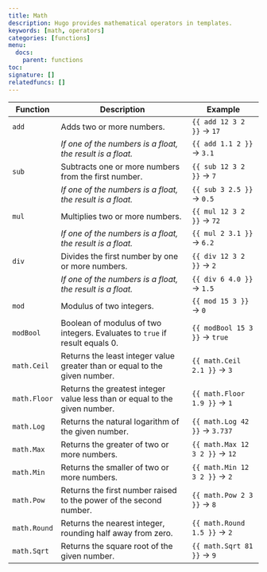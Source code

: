 ```yaml
---
title: Math
description: Hugo provides mathematical operators in templates.
keywords: [math, operators]
categories: [functions]
menu:
  docs:
    parent: functions
toc:
signature: []
relatedfuncs: []
---
```


| Function     | Description                                                                 | Example                             |
|--------------|-----------------------------------------------------------------------------|-------------------------------------|
| `add`        | Adds two or more numbers.                                                   | `{{ add 12 3 2 }}` &rarr; `17`      |
|              | *If one of the numbers is a float, the result is a float.*                  | `{{ add 1.1 2 }}` &rarr; `3.1`      |
| `sub`        | Subtracts one or more numbers from the first number.                        | `{{ sub 12 3 2 }}` &rarr; `7`       |
|              | *If one of the numbers is a float, the result is a float.*                  | `{{ sub 3 2.5 }}` &rarr; `0.5`      |
| `mul`        | Multiplies two or more numbers.                                             | `{{ mul 12 3 2 }}` &rarr; `72`      |
|              | *If one of the numbers is a float, the result is a float.*                  | `{{ mul 2 3.1 }}` &rarr; `6.2`      |
| `div`        | Divides the first number by one or more numbers.                            | `{{ div 12 3 2 }}` &rarr; `2`       |
|              | *If one of the numbers is a float, the result is a float.*                  | `{{ div 6 4.0 }}` &rarr; `1.5`      |
| `mod`        | Modulus of two integers.                                                    | `{{ mod 15 3 }}` &rarr; `0`         |
| `modBool`    | Boolean of modulus of two integers. Evaluates to `true` if result equals 0. | `{{ modBool 15 3 }}` &rarr; `true`  |
| `math.Ceil`  | Returns the least integer value greater than or equal to the given number.  | `{{ math.Ceil 2.1 }}` &rarr; `3`    |
| `math.Floor` | Returns the greatest integer value less than or equal to the given number.  | `{{ math.Floor 1.9 }}` &rarr; `1`   |
| `math.Log`   | Returns the natural logarithm of the given number.                          | `{{ math.Log 42 }}` &rarr; `3.737`  |
| `math.Max`   | Returns the greater of two or more numbers.                                 | `{{ math.Max 12 3 2 }}` &rarr; `12` |  
| `math.Min`   | Returns the smaller of two or more numbers.                                 | `{{ math.Min 12 3 2 }}` &rarr; `2`  |
| `math.Pow`   | Returns the first number raised to the power of the second number.          | `{{ math.Pow 2 3 }}` &rarr; `8`     |
| `math.Round` | Returns the nearest integer, rounding half away from zero.                  | `{{ math.Round 1.5 }}` &rarr; `2`   |
| `math.Sqrt`  | Returns the square root of the given number.                                | `{{ math.Sqrt 81 }}` &rarr; `9`     |
